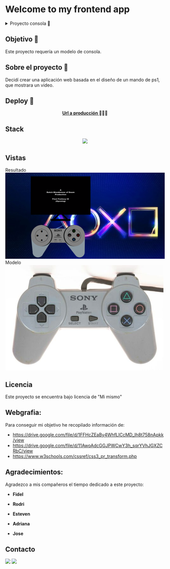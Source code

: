 # Welcome to my frontend app

<details>
  <summary>Proyecto consola 📝</summary>
  <ol>
    <li><a href="#objetivo-🎯">Objetivo</a></li>
    <li><a href="#sobre-el-proyecto-🔎">Sobre el proyecto</a></li>
    <li><a href="#deploy-🚀">Deploy</a></li>
    <li><a href="#stack">Stack</a></li>
    <li><a href="#vistas">Vistas</a></li>
    <li><a href="#futuras-funcionalidades">Futuras funcionalidades</a></li>
    <li><a href="#contribuciones">Contribuciones</a></li>
    <li><a href="#licencia">Licencia</a></li>
    <li><a href="#webgrafia">Webgrafia</a></li>
    <li><a href="#desarrollo">Desarrollo</a></li>
    <li><a href="#agradecimientos">Agradecimientos</a></li>
    <li><a href="#contacto">Contacto</a></li>
  </ol>
</details>

## Objetivo 🎯

Este proyecto requería un modelo de consola.

## Sobre el proyecto 🔎

Decidí crear una aplicación web basada en el diseño de un mando de ps1, que mostrara un video.

## Deploy 🚀

<div align="center">
    <a href="https://github.com/ZackFer90/ProyectoConsola"><strong>Url a producción </strong></a>🚀🚀🚀
</div>

## Stack

<div align="center">
<a href="https://developer.mozilla.org/es/docs/Web/HTML">
    <img  src="https://www.cursosgis.com/wp-content/uploads/2017/06/lenguajes_1.png"/>
</a>
<!-- <a href="https://developer.mozilla.org/es/docs/Web/HTML">
    <img  src="https://encrypted-tbn0.gstatic.com/images?q=tbn:ANd9GcSK05JKrfhOFjMdS5DQLKu1GAxxCdfLZ2Ky6pZgaDsgywwMOLF6_R4EVdoiSUTsoX01VMk&usqp=CAU"/>
</a> -->

 </div>

## Vistas

Resultado
<img src="Imagenes/final.PNG">
Modelo
<img src="Imagenes/mando-ps1.jpg">

## Licencia

Este proyecto se encuentra bajo licencia de "Mi mismo"

## Webgrafia:

Para conseguir mi objetivo he recopilado información de:

- https://drive.google.com/file/d/1FFHcZEaBy4WhfLICcMD_Ih8t758nApkk/view
- https://drive.google.com/file/d/11AwoAdcGGJPWCwY3h_sqrYVhJGXZCRbC/view
- https://www.w3schools.com/cssref/css3_pr_transform.php

## Agradecimientos:

Agradezco a mis compañeros el tiempo dedicado a este proyecto:

- **Fidel**

- **Rodri**

- **Esteven**

- **Adriana**

- **Jose**

<!--
  <a href="https://github.com/Dave86dev" target="_blank"><img src="https://img.shields.io/badge/github-24292F?style=for-the-badge&logo=github&logoColor=white" target="_blank"></a>

- **David**
  <a href="https://www.github.com/userGithub/" target="_blank"><img src="https://img.shields.io/badge/github-24292F?style=for-the-badge&logo=github&logoColor=red" target="_blank"></a>

- **_Mara_**
  <a href="https://www.github.com/userGithub/" target="_blank"><img src="https://img.shields.io/badge/github-24292F?style=for-the-badge&logo=github&logoColor=green" target="_blank"></a>
-->

## Contacto

<a href = "mailto:micorreoelectronico@gmail.com"><img src="https://img.shields.io/badge/Gmail-C6362C?style=for-the-badge&logo=gmail&logoColor=white" target="_blank"></a>
<a href="https://www.linkedin.com/in/linkedinUser/" target="_blank"><img src="https://img.shields.io/badge/-LinkedIn-%230077B5?style=for-the-badge&logo=linkedin&logoColor=white" target="_blank"></a>

</p>
